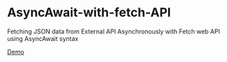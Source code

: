# AsyncAwait-with-fetch-API

Fetching JSON data from External API Asynchronously with Fetch web API using AsyncAwait syntax

[Demo](https://alidhuniya.github.io/AsyncAwait-with-fetch-API/)

